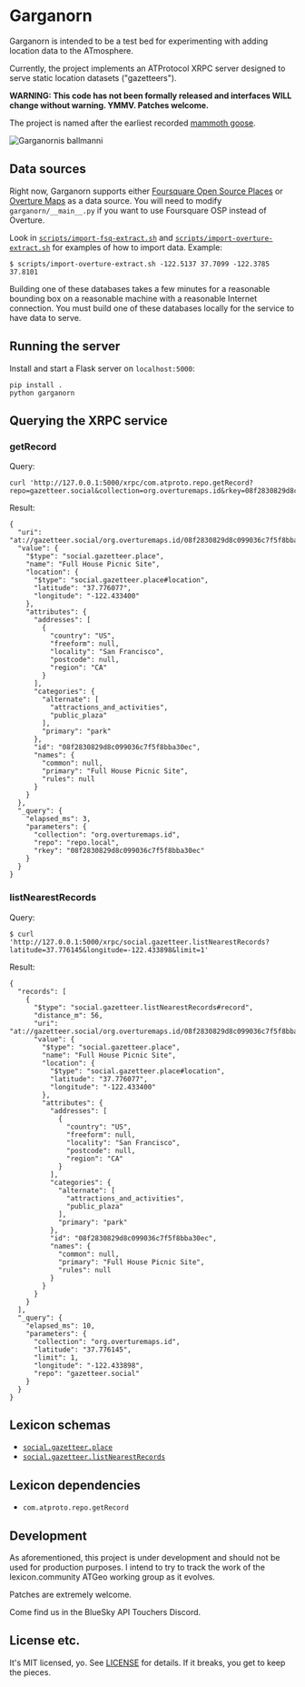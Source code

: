 # Garganorn

Garganorn is intended to be a test bed for experimenting with adding location data to the ATmosphere.

Currently, the project implements an ATProtocol XRPC server designed to serve static location datasets ("gazetteers"). 

**WARNING: This code has not been formally released and interfaces WILL change without warning. YMMV. Patches welcome.**

The project is named after the earliest recorded [mammoth goose](https://en.wikipedia.org/wiki/Garganornis).

![Garganornis ballmanni](https://upload.wikimedia.org/wikipedia/commons/thumb/c/c5/Garganornis_ballmanni_%28reconstruction_by_Stefano_Maugeri%29.jpg/374px-Garganornis_ballmanni_%28reconstruction_by_Stefano_Maugeri%29.jpg)

## Data sources

Right now, Garganorn supports either [Foursquare Open Source Places](https://docs.foursquare.com/data-products/docs/fsq-places-open-source) or [Overture Maps](https://overturemaps.org/) as a data source. You will need to modify `garganorn/__main__.py` if you want to use Foursquare OSP instead of Overture.

Look in [`scripts/import-fsq-extract.sh`](scripts/import-fsq-extract.sh) and [`scripts/import-overture-extract.sh`](scripts/import-overture-extract.sh) for examples of how to import data. Example:

```
$ scripts/import-overture-extract.sh -122.5137 37.7099 -122.3785 37.8101
```

Building one of these databases takes a few minutes for a reasonable bounding box on a reasonable machine with a reasonable Internet connection. You must build one of these databases locally for the service to have data to serve.

## Running the server

Install and start a Flask server on `localhost:5000`:

```
pip install .
python garganorn 
```

## Querying the XRPC service

### getRecord

Query:
```
curl 'http://127.0.0.1:5000/xrpc/com.atproto.repo.getRecord?repo=gazetteer.social&collection=org.overturemaps.id&rkey=08f2830829d8c099036c7f5f8bba30ec'
```

Result:
```
{
  "uri": "at://gazetteer.social/org.overturemaps.id/08f2830829d8c099036c7f5f8bba30ec",
  "value": {
    "$type": "social.gazetteer.place",
    "name": "Full House Picnic Site",
    "location": {
      "$type": "social.gazetteer.place#location",
      "latitude": "37.776077",
      "longitude": "-122.433400"
    },
    "attributes": {
      "addresses": [
        {
          "country": "US",
          "freeform": null,
          "locality": "San Francisco",
          "postcode": null,
          "region": "CA"
        }
      ],
      "categories": {
        "alternate": [
          "attractions_and_activities",
          "public_plaza"
        ],
        "primary": "park"
      },
      "id": "08f2830829d8c099036c7f5f8bba30ec",
      "names": {
        "common": null,
        "primary": "Full House Picnic Site",
        "rules": null
      }
    }
  },
  "_query": {
    "elapsed_ms": 3,
    "parameters": {
      "collection": "org.overturemaps.id",
      "repo": "repo.local",
      "rkey": "08f2830829d8c099036c7f5f8bba30ec"
    }
  }
}
```

### listNearestRecords

Query:
```
$ curl 'http://127.0.0.1:5000/xrpc/social.gazetteer.listNearestRecords?latitude=37.776145&longitude=-122.433898&limit=1'
```

Result:
```
{
  "records": [
    {
      "$type": "social.gazetteer.listNearestRecords#record",
      "distance_m": 56,
      "uri": "at://gazetteer.social/org.overturemaps.id/08f2830829d8c099036c7f5f8bba30ec",
      "value": {
        "$type": "social.gazetteer.place",
        "name": "Full House Picnic Site",
        "location": {
          "$type": "social.gazetteer.place#location",
          "latitude": "37.776077",
          "longitude": "-122.433400"
        },
        "attributes": {
          "addresses": [
            {
              "country": "US",
              "freeform": null,
              "locality": "San Francisco",
              "postcode": null,
              "region": "CA"
            }
          ],
          "categories": {
            "alternate": [
              "attractions_and_activities",
              "public_plaza"
            ],
            "primary": "park"
          },
          "id": "08f2830829d8c099036c7f5f8bba30ec",
          "names": {
            "common": null,
            "primary": "Full House Picnic Site",
            "rules": null
          }
        }
      }
    }
  ],
  "_query": {
    "elapsed_ms": 10,
    "parameters": {
      "collection": "org.overturemaps.id",
      "latitude": "37.776145",
      "limit": 1,
      "longitude": "-122.433898",
      "repo": "gazetteer.social"
    }
  }
}
```

## Lexicon schemas

* [`social.gazetteer.place`](garganorn/lexicon/place.json)
* [`social.gazetteer.listNearestRecords`](garganorn/lexicon/listNearestRecords.json)

## Lexicon dependencies
* `com.atproto.repo.getRecord`

## Development

As aforementioned, this project is under development and should not be used for production purposes. I intend to try to track the work of the lexicon.community ATGeo working group as it evolves.

Patches are extremely welcome.

Come find us in the BlueSky API Touchers Discord.

## License etc.

It's MIT licensed, yo. See [LICENSE](LICENSE) for details. If it breaks, you get to keep the pieces.